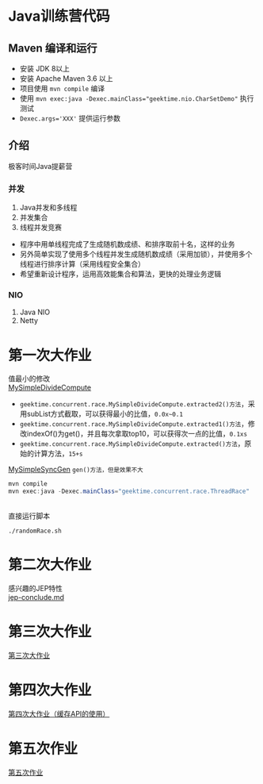# Java训练营代码

## Maven 编译和运行

* 安装 JDK 8以上
* 安装 Apache Maven 3.6 以上
* 项目使用 `mvn compile` 编译
* 使用 `mvn exec:java -Dexec.mainClass="geektime.nio.CharSetDemo"` 执行测试
* `Dexec.args='XXX'` 提供运行参数

## 介绍
极客时间Java提薪营

### 并发
1. Java并发和多线程
2. 并发集合
3. 线程并发竞赛
 - 程序中用单线程完成了生成随机数成绩、和排序取前十名，这样的业务
 - 另外简单实现了使用多个线程并发生成随机数成绩（采用加锁），并使用多个线程进行排序计算（采用线程安全集合）
 - 希望重新设计程序，运用高效能集合和算法，更快的处理业务逻辑

### NIO
1. Java NIO
2. Netty


# 第一次大作业
值最小的修改<br/>
[MySimpleDivideCompute](https://github.com/GitJumping/shihang_project/blob/main/src/main/java/geektime/concurrent/race/MySimpleDivideCompute.java)
- ``geektime.concurrent.race.MySimpleDivideCompute.extracted2()方法``，采用subList方式截取，可以获得最小的比值，`0.0x~0.1`
- ``geektime.concurrent.race.MySimpleDivideCompute.extracted1()方法``，修改indexOf()为get()，并且每次拿取top10，可以获得次一点的比值，`0.1xs`
- ``geektime.concurrent.race.MySimpleDivideCompute.extracted()方法``，原始的计算方法，`15+s`

[MySimpleSyncGen](https://github.com/GitJumping/shihang_project/blob/main/src/main/java/geektime/concurrent/race/MySimpleSyncGen.java)
  ``gen()方法，但是效果不大``


```java
mvn compile
mvn exec:java -Dexec.mainClass="geektime.concurrent.race.ThreadRace"
```
<br/>
直接运行脚本

```shell
./randomRace.sh
```

# 第二次大作业
感兴趣的JEP特性<br/>
[jep-conclude.md](https://github.com/GitJumping/shihang_project/blob/main/jep-conclude.md)

# 第三次大作业
[第三次大作业](https://github.com/GitJumping/shihang_project/tree/jdk17#%E7%AC%AC%E4%B8%89%E6%AC%A1%E5%A4%A7%E4%BD%9C%E4%B8%9A)

# 第四次大作业
[第四次大作业（缓存API的使用）](https://github.com/GitJumping/shihang_project/tree/jdk17#%E7%AC%AC%E5%9B%9B%E6%AC%A1%E5%A4%A7%E4%BD%9C%E4%B8%9A)

# 第五次作业
[第五次作业](https://github.com/GitJumping/shihang_project/tree/main/flash-sale-master)
